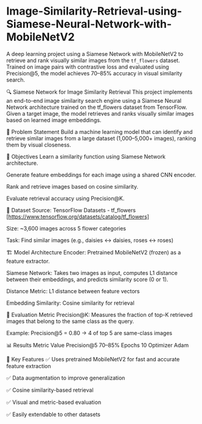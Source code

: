 # Image-Similarity-Retrieval-using-Siamese-Neural-Network-with-MobileNetV2
A deep learning project using a Siamese Network with MobileNetV2 to retrieve and rank visually similar images from the `tf_flowers` dataset. Trained on image pairs with contrastive loss and evaluated using Precision\@5, the model achieves 70–85% accuracy in visual similarity search.

🔍 Siamese Network for Image Similarity Retrieval
This project implements an end-to-end image similarity search engine using a Siamese Neural Network architecture trained on the tf_flowers dataset from TensorFlow. Given a target image, the model retrieves and ranks visually similar images based on learned image embeddings.

📌 Problem Statement
Build a machine learning model that can identify and retrieve similar images from a large dataset (1,000–5,000+ images), ranking them by visual closeness.

🎯 Objectives
Learn a similarity function using Siamese Network architecture.

Generate feature embeddings for each image using a shared CNN encoder.

Rank and retrieve images based on cosine similarity.

Evaluate retrieval accuracy using Precision@K.

📁 Dataset
Source: TensorFlow Datasets - tf_flowers [https://www.tensorflow.org/datasets/catalog/tf_flowers]

Size: ~3,600 images across 5 flower categories

Task: Find similar images (e.g., daisies ↔ daisies, roses ↔ roses)

🏗️ Model Architecture
Encoder: Pretrained MobileNetV2 (frozen) as a feature extractor.

Siamese Network: Takes two images as input, computes L1 distance between their embeddings, and predicts similarity score (0 or 1).

Distance Metric: L1 distance between feature vectors

Embedding Similarity: Cosine similarity for retrieval

🧪 Evaluation Metric
Precision@K: Measures the fraction of top-K retrieved images that belong to the same class as the query.

Example: Precision@5 = 0.80 → 4 of top 5 are same-class images

📊 Results
Metric	Value
Precision@5	70–85%
Epochs	10
Optimizer	Adam

📌 Key Features
✅ Uses pretrained MobileNetV2 for fast and accurate feature extraction

✅ Data augmentation to improve generalization

✅ Cosine similarity-based retrieval

✅ Visual and metric-based evaluation

✅ Easily extendable to other datasets
